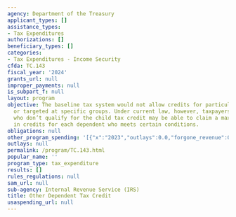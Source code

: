 ```yaml
---
agency: Department of the Treasury
applicant_types: []
assistance_types:
- Tax Expenditures
authorizations: []
beneficiary_types: []
categories:
- Tax Expenditures - Income Security
cfda: TC.143
fiscal_year: '2024'
grants_url: null
improper_payments: null
is_subpart_f: null
layout: program
objective: The baseline tax system would not allow credits for particular activities
  or targeted at specific groups. Under current law, however, taxpayers with dependents
  who don’t qualify for the child tax credit may be able to claim a maximum of $500
  in credits for each dependent who meets certain conditions.
obligations: null
other_program_spending: '[{"x":"2023","outlays":0.0,"forgone_revenue":0.0},{"x":"2024","outlays":0.0,"forgone_revenue":3380000000.0},{"x":"2025","outlays":0.0,"forgone_revenue":8700000000.0}]'
outlays: null
permalink: /program/TC.143.html
popular_name: ''
program_type: tax_expenditure
results: []
rules_regulations: null
sam_url: null
sub-agency: Internal Revenue Service (IRS)
title: Other Dependent Tax Credit
usaspending_url: null
---
```

